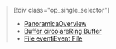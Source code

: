 > [!div class="op_single_selector"]
> * [<span data-ttu-id="107f0-101">Panoramica</span><span class="sxs-lookup"><span data-stu-id="107f0-101">Overview</span></span>](../articles/sql-database/sql-database-xevent-db-diff-from-svr.md)
> * [<span data-ttu-id="107f0-102">Buffer circolare</span><span class="sxs-lookup"><span data-stu-id="107f0-102">Ring Buffer</span></span>](../articles/sql-database/sql-database-xevent-code-ring-buffer.md)
> * [<span data-ttu-id="107f0-103">File eventi</span><span class="sxs-lookup"><span data-stu-id="107f0-103">Event File</span></span>](../articles/sql-database/sql-database-xevent-code-event-file.md)
> 
> 

